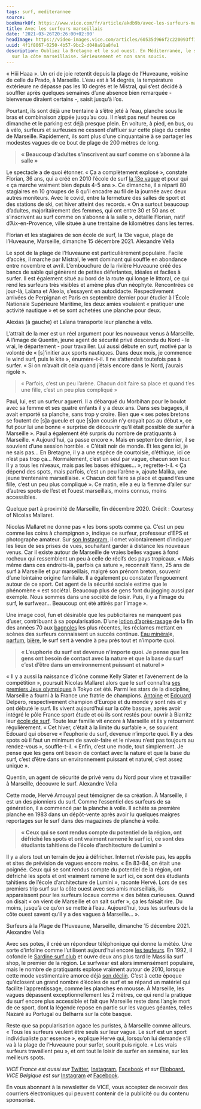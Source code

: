 ```yaml
---
tags: surf, mediterannee
source:
bookmarkOf: https://www.vice.com/fr/article/akdb9b/avec-les-surfeurs-marseillais
title: Avec les surfeurs marseillais
date: '2021-03-26T20:26:00+02:00'
headImage: https://video-images.vice.com/articles/60535d966f2c220093ff1781/lede/1616076461822-nicomallaret2.jpeg?image-resize-opts=Y3JvcD0xeHc6MC45NzA1MTM5MDA1ODk3MjJ4aDtjZW50ZXIsY2VudGVyJnJlc2l6ZT0xMjAwOiomcmVzaXplPTEyMDA6Kg
uuid: 4f1f8067-0250-4b57-9bc2-d048a91a8fe1
description: Oubliez la Bretagne et le sud ouest. En Méditerranée, le surf s’épanouit
  sur la côte marseillaise. Sérieusement et non sans soucis.
---
```


« Hiii Haaa ». Un cri de joie retentit depuis la plage de l’Huveaune, voisine de celle du Prado, à Marseille. L’eau est à 14 degrés, la température extérieure ne dépasse pas les 10 degrés et le Mistral, qui s’est décidé à souffler après quelques semaines d’une absence bien remarquée - bienvenue diraient certains -, saisit jusqu’à l’os.

Pourtant, ils sont déjà une trentaine à s’être jeté à l’eau, planche sous le bras et combinaison zippée jusqu’au cou. Il n’est pas neuf heures ce dimanche et le parking est déjà presque plein. En voiture, à pied, en bus, ou à vélo, surfeurs et surfeuses ne cessent d’affluer sur cette plage du centre de Marseille. Rapidement, ils sont plus d’une cinquantaine à se partager les modestes vagues de ce bout de plage de 200 mètres de long.

> **« Beaucoup d’adultes s’inscrivent au surf comme on s’abonne à la salle »**

Le spectacle a de quoi étonner. « Ça a complètement explosé », constate Florian, 36 ans, qui a créé en 2010 l’école de surf [la 13e vague](https://www.la13emevague.com/) et pour qui « ça marche vraiment bien depuis 4-5 ans ». Ce dimanche, il a réparti 80 stagiaires en 10 groupes de 8 qu’il encadre au fil de la journée avec deux autres moniteurs. Avec le covid, entre la fermeture des salles de sport et des stations de ski, cet hiver atteint des records. « On a surtout beaucoup d’adultes, majoritairement des femmes, qui ont entre 30 et 50 ans et s’inscrivent au surf comme on s’abonne à la salle », détaille Florian, natif d’Aix-en-Provence, ville située à une trentaine de kilomètres dans les terres.

Florian et les stagiaires de son école de surf, la 13e vague, plage de l’Huveaune, Marseille, dimanche 15 décembre 2021. Alexandre Vella

Le spot de la plage de l’Huveaune est particulièrement populaire. Facile d’accès, il marche par Mistral, le vent dominant qui souffle en abondance entre novembre et avril. L’embouchure de la rivière Huveaune créé des bancs de sable qui génèrent de petites déferlantes, idéales et faciles à surfer. Il est également situé au bord de la route qui longe le littoral, ce qui rend les surfeurs très visibles et amène plus d’un néophyte. Rencontrées ce jour-là, Laïana et Alexia, s’essayent en autodidacte. Respectivement arrivées de Perpignan et Paris en septembre dernier pour étudier à l’École Nationale Supérieure Maritime, les deux amies voulaient « pratiquer une activité nautique » et se sont achetées une planche pour deux.

Alexias (à gauche) et Laïana transporte leur planche à vélo.

L’attrait de la mer est un réel argument pour les nouveaux venus à Marseille. À l’image de Quentin, jeune agent de sécurité privé descendu du Nord - le vrai, le département - pour travailler. Lui aussi débute en surf, motivé par la volonté de « \[s\]’initier aux sports nautiques. Dans deux mois, je commence le wind surf, puis le kite », énumère-t-il. Il ne s’attendait toutefois pas à surfer. « Si on m’avait dit cela quand j’étais encore dans le Nord, j’aurais rigolé ».

> « Parfois, c’est un peu l’arène. Chacun doit faire sa place et quand t’es une fille, c’est un peu plus compliqué »

Paul, lui, est un surfeur aguerri. Il a débarqué du Morbihan pour le boulot avec sa femme et ses quatre enfants il y a deux ans. Dans ses bagages, il avait emporté sa planche, sans trop y croire. Bien que « ses potes bretons se foutent de \[s\]a gueule et que \[s\]on cousin n’y croyait pas au début », ce fut pour lui une bonne « surprise de découvrir qu’il était possible de surfer à Marseille ». Paul a également été surpris du nombre de pratiquants à Marseille. « Aujourd’hui, ça passe encore ». Mais en septembre dernier, il se souvient d’une session horrible. « C’était noir de monde. Et les gens ici, je ne sais pas… En Bretagne, il y a une espèce de courtoisie, d’éthique, ici ce n’est pas trop ça… Normalement, c’est un seul par vague, chacun son tour. Il y a tous les niveaux, mais pas les bases éthiques… », regrette-t-il. « Ça dépend des spots, mais parfois, c’est un peu l’arène », ajoute Malika, une jeune trentenaire marseillaise. « Chacun doit faire sa place et quand t’es une fille, c’est un peu plus compliqué ». Ce matin, elle a eu la flemme d’aller sur d’autres spots de l’est et l’ouest marseillais, moins connus, moins accessibles.

Quelque part à proximité de Marseille, fin décembre 2020. Crédit : Courtesy of Nicolas Mallaret.

Nicolas Mallaret ne donne pas « les bons spots comme ça. C’est un peu comme les coins à champignon », indique ce surfeur, professeur d’EPS et photographe amateur. Sur [son Instagram](https://www.instagram.com/nicomallaret/), il omet volontairement d’indiquer les lieux de ses prises de vues, souhaitant garder à distance les nouveaux venus. Car il existe autour de Marseille de vraies belles vagues à fond rocheux qui ressemblent un peu à celle de récifs des pays tropicaux. « Mais même dans ces endroits-là, parfois ça sature », reconnaît Yann, 25 ans de surf à Marseille et pur marseillais, malgré son prénom breton, souvenir d’une lointaine origine familiale. Il a également pu constater l’engouement autour de ce sport. Cet agent de la sécurité sociale estime que le phénomène « est sociétal. Beaucoup plus de gens font du jogging aussi par exemple. Nous sommes dans une société de loisir. Puis, il y a l’image du surf, le surfwear… Beaucoup ont été attirés par l’image ».

Une image cool, fun et désirable que les publicitaires ne manquent pas d’user, contribuant à sa popularisation. D’une [lotion d’après-rasage](https://www.youtube.com/watch?v=qSqeU2sfOTM) de la fin des années 70 aux [bagnoles](https://www.youtube.com/watch?v=8HFXQMoqSCY) les plus récentes, les réclames mettant en scènes des surfeurs connaissent un succès continue. [Eau minéral](https://www.youtube.com/watch?v=-DY0yzJTgbY)e, [parfum](https://www.youtube.com/watch?v=8asRWe5XNw8), [bière](https://www.youtube.com/watch?v=w9ogzVyTtcw), le surf sert à vendre à peu près tout et n’importe quoi.

> **« L’euphorie du surf est devenue n’importe quoi. Je pense que les gens ont besoin de contact avec la nature et que la base du surf c’est d’être dans un environnement puissant et naturel »**

« Il y a aussi la naissance d’icône comme Kelly Slater et l’avènement de la compétition », poursuit Nicolas Mallaret alors que le surf connaîtra [ses premiers Jeux olympiques](https://www.surfsession.com/articles/autres/officiel-surf-devient-discipline-olympique-754683849.html) à Tokyo cet été. Parmi les stars de la discipline, Marseille a fourni à la France une fratrie de champions. [Antoine](https://fr.wikipedia.org/wiki/Antoine_Delpero) et [Edouard](https://fr.wikipedia.org/wiki/Edouard_Delpero) Delpero, respectivement champion d’Europe et du monde y sont nés et y ont débuté le surf. Ils vivent aujourd’hui sur la côte basque, après avoir intégré le pôle France sport étude et où ils sont restés pour ouvrir à Biarritz leur [école de surf](https://delperosurfexperience.com/). Toute leur famille vit encore à Marseille et ils y retournent régulièrement. « Cet hiver, c’était à la limite du surfable », se souvient Edouard qui observe « l’euphorie du surf, devenue n’importe quoi. Il y a des spots où il faut un minimum de savoir-faire et le niveau n’est pas toujours au rendez-vous », souffle-t-il. « Enfin, c’est une mode, tout simplement. Je pense que les gens ont besoin de contact avec la nature et que la base du surf, c’est d’être dans un environnement puissant et naturel, c’est assez unique ».

Quentin, un agent de sécurité de privé venu du Nord pour vivre et travailler à Marseille, découvre le surf. Alexandre Vella

Cette mode, Hervé Amouyal peut témoigner de sa création. À Marseille, il est un des pionniers du surf. Comme l’essentiel des surfeurs de sa génération, il a commencé par la planche à voile. Il achète sa première planche en 1983 dans un dépôt-vente après avoir lu quelques maigres reportages sur le surf dans des magazines de planche à voile.

> **« Ceux qui se sont rendus compte du potentiel de la région, ont défriché les spots et ont vraiment ramené le surf ici, ce sont des étudiants tahitiens de l’école d’architecture de Lumini »**

Il y a alors tout un terrain de jeu à défricher. Internet n’existe pas, les applis et sites de prévision de vagues encore moins. « En 83-84, on était une poignée. Ceux qui se sont rendus compte du potentiel de la région, ont défriché les spots et ont vraiment ramené le surf ici, ce sont des étudiants tahitiens de l’école d’architecture de Lumini », raconte Hervé. Lors de ses premiers trip surf sur la côte ouest avec ses amis marseillais, ils apparaissent pour les surfeurs locaux comme « des bêtes curieuses. Quand on disait « on vient de Marseille et on sait surfer », ça les faisait rire. Du moins, jusqu’à ce qu’on se mette à l’eau. Aujourd’hui, tous les surfeurs de la côte ouest savent qu’il y a des vagues à Marseille... ».

Surfeurs à la Plage de l’Huveaune, Marseille, dimanche 15 décembre 2021. Alexandre Vella

Avec ses potes, il créé un répondeur téléphonique qui donne la météo. Une sorte d’infoline comme l’utilisent aujourd’hui encore [les teufeurs](https://www.vice.com/fr/article/y3mq9x/dans-les-free-parties-des-tekno-travellers). En 1992, il cofonde le [Sardine surf club](https://www.facebook.com/Sardine-Surfclub-1520634281320980/) et ouvre deux ans plus tard le Massilia surf shop, le premier de la région. Le surfwear est alors immensément populaire, mais le nombre de pratiquants explose vraiment autour de 2010, lorsque cette mode vestimentaire amorce déjà [son déclin](https://www.abc.net.au/news/2017-08-28/surf-brands-face-wipeout-after-falling-off-wave/8849512). C’est à cette époque qu’éclosent un grand nombre d’écoles de surf et se répand un matériel qui facilite l’apprentissage, comme les planches en mousse. À Marseille, les vagues dépassent exceptionnellement les 2 mètres, ce qui rend la pratique du surf encore plus accessible et fait que Marseille reste dans l’angle mort de ce sport, dont la légende repose en partie sur les vagues géantes, telles Nazaré au Portugal ou Belharra sur la côte basque.

Reste que sa popularisation agace les puristes, à Marseille comme ailleurs. « Tous les surfeurs veulent être seuls sur leur vague. Le surf est un sport individualiste par essence », explique Hervé qui, lorsqu’on lui demande s’il va à la plage de l’Huveaune pour surfer, sourit puis rigole. « Les vrais surfeurs travaillent peu », et ont tout le loisir de surfer en semaine, sur les meilleurs spots.

_VICE France est aussi sur_ [Twitter](https://twitter.com/vicefr)_,_ [Instagram](https://www.instagram.com/vice_france/)_,_ [Facebook](https://www.facebook.com/VICEFrance/) _et sur_ [Flipboard.](https://flipboard.com/@ViceFrance?action=follow)  
_VICE Belgique est sur_ [Instagram](https://www.instagram.com/vicebelgique/) _et_ [Facebook](https://www.facebook.com/vicebelgium).

En vous abonnant à la newsletter de VICE, vous acceptez de recevoir des courriers électroniques qui peuvent contenir de la publicité ou du contenu sponsorisé.
